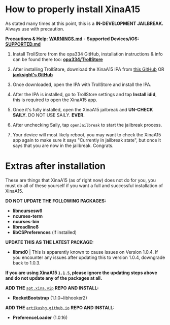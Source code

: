 # How to properly install XinaA15
As stated many times at this point, this is a **IN-DEVELOPMENT JAILBREAK.** Always use with precaution.

**Precautions & Help:** [**WARNINGS.md**](https://github.com/NotDarkn/XinaA15/blob/main/WARNINGS.md) - **Supported Devices/iOS:** [**SUPPORTED.md**](https://github.com/NotDarkn/XinaA15/blob/main/SUPPORTED.md)

1. Install TrollStore from the opa334 GitHub, installation instructions & info can be found there too: [**opa334/TrollStore**](https://github.com/opa334/TrollStore)

2. After installing TrollStore, download the XinaA15 IPA from [this GitHub](https://github.com/NotDarkn/XinaA15/releases) OR [**jacksight's GitHub**](https://github.com/jacksight/xina520_official_jailbreak/releases)

3. Once downloaded, open the IPA with TrollStore and install the IPA.

4. After the IPA is installed, go to TrollStore settings and tap **Install idid**, this is required to open the XinaA15 app.

5. Once it's fully installed, open the XinaA15 jailbreak and **UN-CHECK SAILY.** DO NOT USE SAILY. **EVER.**

6. After unchecking Saily, tap `openJailbreak` to start the jailbreak process.

7. Your device will most likely reboot, you may want to check the XinaA15 app again to make sure it says "Currently in jailbreak state", but once it says that you are now in the jailbreak. Congrats.

# Extras after installation
These are things that XinaA15 (as of right now) does not do for you, you must do all of these yourself if you want a full and successful installation of XinaA15.

**DO NOT UPDATE THE FOLLOWING PACKAGES:**
- **libncursesw6**
- **ncurses-term**
- **ncurses-bin**
- **libreadline8**
- **libCSPreferences** (if installed)

**UPDATE THIS AS THE LATEST PACKAGE:**
- **libmd0** | This is apparently known to cause issues on Version 1.0.4. If you encounter any issues after updating this to version 1.0.4, downgrade back to 1.0.3.

**If you are using XinaA15 `1.1.5`, please ignore the updating steps above and do not update any of the packages at all.**

**ADD THE** [`apt.xina.vip`](https://apt.xina.vip) **REPO AND INSTALL:**
- **RocketBootstrap** (1.1.0~libhooker2)

**ADD THE** [`artikushg.github.io`](https://artikushg.github.io) **REPO AND INSTALL:**
- **PreferenceLoader** (1.0.16)
